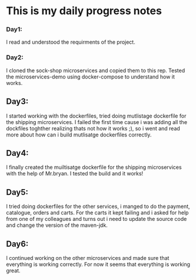 # This is my daily progress notes
### Day1:
I read and understood the requirments of the project. 
### Day2: 
I cloned the sock-shop microservices and copied them to this rep. Tested the microservices-demo using docker-compose to understand how it works.
## Day3:
I started working with the dockerfiles, tried doing mutlistage dockerfile for the shipping microservices. I failed the first time cause i was adding all the dockfiles toghther realizing thats not how it works ;), so i went and read more about how can i build mutlisatge dockerfiles correctly.  
## Day4:
I finally created the muiltisatge dockerfile for the shipping microservices with the help of Mr.bryan. I tested the build and it works! 
## Day5: 
I tried doing dockerfiles for the other services, i manged to do the payment, catalogue, orders and carts. For the carts it kept failing and i asked for help from one of my colleagues and turns out i need to update the source code and change the version of the maven-jdk.
## Day6:
I continued working on the other microservices and made sure that everything is working correctly. For now it seems that everything is working great.
